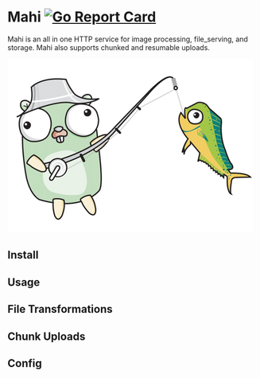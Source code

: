 # Mahi [![Go Report Card](http://goreportcard.com/badge/threeaccents/mahi)](https://goreportcard.com/report/threeaccents/mahi)

Mahi is an all in one HTTP service for image processing, file_serving, and storage. Mahi also supports chunked and resumable uploads. 

![Mahi Gopher](mahi-gopher.png)

## Install

## Usage

## File Transformations

## Chunk Uploads

## Config